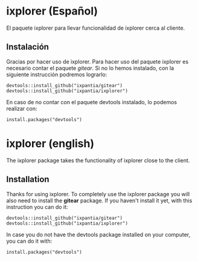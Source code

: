 
# ixplorer (Español)

El paquete ixplorer para llevar funcionalidad de ixplorer cerca al cliente. 

## Instalación

Gracias por hacer uso de ixplorer. Para hacer uso del paquete ixplorer es 
necesario contar el paquete *gitear*. Si no lo hemos instalado, con la siguiente
instrucción podremos lograrlo:

```
devtools::install_github("ixpantia/gitear")
devtools::install_github("ixpantia/ixplorer")
```

En caso de no contar con el paquete devtools instalado, lo podemos realizar con:

```
install.packages("devtools")
```

# ixplorer (english)

The ixplorer package takes the functionality of ixplorer close to the client.

## Installation 

Thanks for using ixplorer. To completely use the ixplorer package you will also
need to install the **gitear** package. If you haven't install it yet, with this
instruction you can do it:

```
devtools::install_github("ixpantia/gitear")
devtools::install_github("ixpantia/ixplorer")
```
In case you do not have the devtools package installed on your computer, you
can do it with:

```
install.packages("devtools")
```

